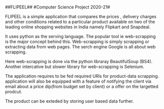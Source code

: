 ##FLIPEEL##
#Computer Science Project 2020-21#

FLIPEEL is a simple application that compares the prices , 
delivery charges and other conditions related to a particular product 
available on two of the leading online shopping websites in India namely Flipkart and Snapdeal.

It uses python as the serving language. The popular tool ie web-scrapping is the major concept behind this.
Web-scrapping is simply scrapping or extracting data from web pages. The serch engine Google is all about web scrapping.

Here web-scrapping is done via the python libraray BeautifulSoup (BS4). Another intercative but slower library for web-scrapping is Selenium.

The application requires to be fed required URls for product-data scrapping.
application will also be equipped with a feature of notifying
the client via email about a price dip(from budget set by client) or a offer on the targetted prodcut.

The product can be exteded by storing user based data further.


